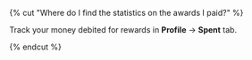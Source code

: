 {% cut "Where do I find the statistics on the awards I paid?" %}

Track your money debited for rewards in **Profile** → **Spent** tab.

{% endcut %}
